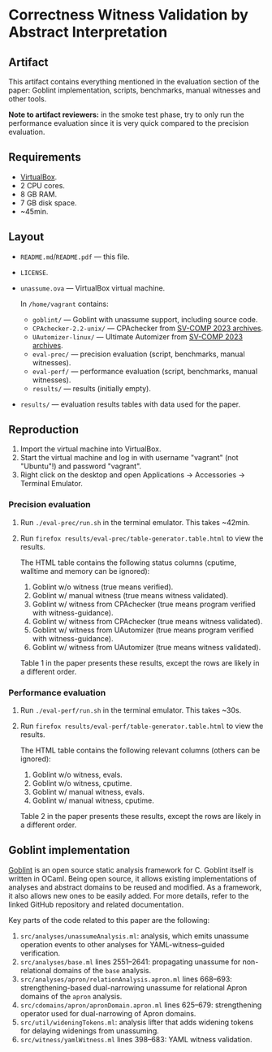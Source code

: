 # Correctness Witness Validation by Abstract Interpretation
## Artifact

This artifact contains everything mentioned in the evaluation section of the paper: Goblint implementation, scripts, benchmarks, manual witnesses and other tools.

**Note to artifact reviewers:** in the smoke test phase, try to only run the performance evaluation since it is very quick compared to the precision evaluation.

## Requirements
* [VirtualBox](https://www.virtualbox.org/).
* 2 CPU cores.
* 8 GB RAM.
* 7 GB disk space.
* ~45min.

## Layout
* `README.md`/`README.pdf` — this file.
* `LICENSE`.
* `unassume.ova` — VirtualBox virtual machine.

  In `/home/vagrant` contains:
  * `goblint/` ­— Goblint with unassume support, including source code.
  * `CPAchecker-2.2-unix/` — CPAchecker from [SV-COMP 2023 archives](https://gitlab.com/sosy-lab/sv-comp/archives-2023).
  * `UAutomizer-linux/` — Ultimate Automizer from [SV-COMP 2023 archives](https://gitlab.com/sosy-lab/sv-comp/archives-2023).
  * `eval-prec/` — precision evaluation (script, benchmarks, manual witnesses).
  * `eval-perf/` — performance evaluation (script, benchmarks, manual witnesses).
  * `results/` — results (initially empty).

* `results/` — evaluation results tables with data used for the paper.

## Reproduction
1. Import the virtual machine into VirtualBox.
2. Start the virtual machine and log in with username "vagrant" (not "Ubuntu"!) and password "vagrant".
3. Right click on the desktop and open Applications → Accessories → Terminal Emulator.

### Precision evaluation
1. Run `./eval-prec/run.sh` in the terminal emulator. This takes ~42min.
2. Run `firefox results/eval-prec/table-generator.table.html` to view the results.

   The HTML table contains the following status columns (cputime, walltime and memory can be ignored):
   1. Goblint w/o witness (true means verified).
   2. Goblint w/ manual witness (true means witness validated).
   3. Goblint w/ witness from CPAchecker (true means program verified with witness-guidance).
   4. Goblint w/ witness from CPAchecker (true means witness validated).
   5. Goblint w/ witness from UAutomizer (true means program verified with witness-guidance).
   6. Goblint w/ witness from UAutomizer (true means witness validated).

   Table 1 in the paper presents these results, except the rows are likely in a different order.

### Performance evaluation
1. Run `./eval-perf/run.sh` in the terminal emulator. This takes ~30s.
2. Run `firefox results/eval-perf/table-generator.table.html` to view the results.

   The HTML table contains the following relevant columns (others can be ignored):
   1. Goblint w/o witness, evals.
   2. Goblint w/o witness, cputime.
   3. Goblint w/ manual witness, evals.
   4. Goblint w/ manual witness, cputime.

   Table 2 in the paper presents these results, except the rows are likely in a different order.


## Goblint implementation
[Goblint](https://github.com/goblint/analyzer) is an open source static analysis framework for C.
Goblint itself is written in OCaml.
Being open source, it allows existing implementations of analyses and abstract domains to be reused and modified.
As a framework, it also allows new ones to be easily added.
For more details, refer to the linked GitHub repository and related documentation.

Key parts of the code related to this paper are the following:
1. `src/analyses/unassumeAnalysis.ml`: analysis, which emits unassume operation events to other analyses for YAML-witness–guided verification.
2. `src/analyses/base.ml` lines 2551–2641: propagating unassume for non-relational domains of the `base` analysis.
3. `src/analyses/apron/relationAnalysis.apron.ml` lines 668–693: strengthening-based dual-narrowing unassume for relational Apron domains of the `apron` analysis.
4. `src/cdomains/apron/apronDomain.apron.ml` lines 625–679: strengthening operator used for dual-narrowing of Apron domains.
5. `src/util/wideningTokens.ml`: analysis lifter that adds widening tokens for delaying widenings from unassuming.
6. `src/witness/yamlWitness.ml` lines 398–683: YAML witness validation.
